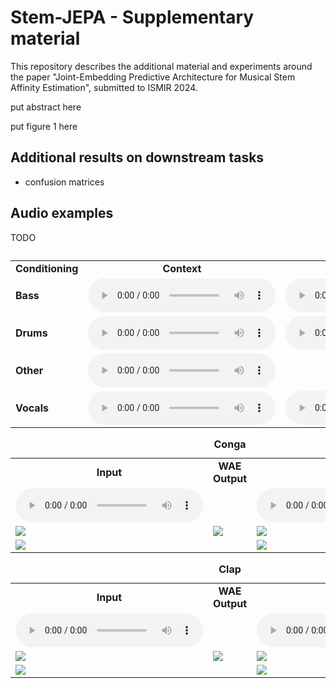 <script src="https://cdnjs.cloudflare.com/ajax/libs/mathjax/2.7.0/MathJax.js?config=TeX-AMS-MML_HTMLorMML" type="text/javascript"></script>


<script type="text/javascript"> 
      // Show button
      function look(type){ 
      param=document.getElementById(type); 
      if(param.style.display == "none") param.style.display = "block"; 
      else param.style.display = "none" 
      } 
</script> 

# Stem-JEPA - Supplementary material

This repository describes the additional material and experiments around the paper "Joint-Embedding Predictive Architecture for Musical Stem Affinity Estimation", submitted to ISMIR 2024.

put abstract here

put figure 1 here



## Additional results on downstream tasks

- confusion matrices

## Audio examples

TODO

<table>
<caption><b>  </b></caption>
  <tr>
    <td style="text-align: center; vertical-align: middle;"><b>Conditioning</b></td>
    <td style="text-align: center; vertical-align: middle;"><b>Context</b></td>
    <td style="text-align: center; vertical-align: middle;"><b>1-NN</b></td>
    <td style="text-align: center; vertical-align: middle;"><b>2-NN</b></td>
    <td style="text-align: center; vertical-align: middle;"><b>3-NN</b></td>
    <td style="text-align: center; vertical-align: middle;"><b>Ground truth</b></td>
  </tr>

  <tr>
    <td><b>Bass</b></td>
    <td style="text-align: center; vertical-align: middle;">
      <audio controls>
      <source src="https://anonymous.4open.science/r/Stem-JEPA-0F88/audios/0/no_0.wav">
      </audio>
    </td>
    <td style="text-align: center; vertical-align: middle;">
      <audio controls>
      <source src="https://anonymous.4open.science/r/Stem-JEPA-0F88/audios/0/2.wav">
      </audio>
    </td>
    <td style="text-align: center; vertical-align: middle;">
      GT
    </td>
    <td style="text-align: center; vertical-align: middle;">
      <audio controls>
      <source src="https://anonymous.4open.science/r/Stem-JEPA-0F88/audios/126/0.wav">
      </audio>
    </td>
    <td style="text-align: center; vertical-align: middle;">
      <audio controls>
      <source src="https://anonymous.4open.science/r/Stem-JEPA-0F88/audios/0/0.wav">
      </audio>
    </td>
  </tr>

  <tr>
    <td><b>Drums</b></td>
    <td style="text-align: center; vertical-align: middle;">
      <audio controls>
      <source src="https://anonymous.4open.science/r/Stem-JEPA-0F88/audios/0/no_1.wav">
      </audio>
    </td>
    <td style="text-align: center; vertical-align: middle;">
      <audio controls>
      <source src="https://anonymous.4open.science/r/Stem-JEPA-0F88/audios/0/2.wav">
      </audio>
    </td>
    <td style="text-align: center; vertical-align: middle;">
      <audio controls>
      <source src="https://anonymous.4open.science/r/Stem-JEPA-0F88/audios/0/3.wav">
      </audio>
    </td>
      <td style="text-align: center; vertical-align: middle;">
      <audio controls>
      <source src="https://anonymous.4open.science/r/Stem-JEPA-0F88/audios/29/0.wav">
      </audio>
    </td>
    <td style="text-align: center; vertical-align: middle;">
      <audio controls>
      <source src="https://anonymous.4open.science/r/Stem-JEPA-0F88/audios/0/1.wav">
      </audio>
    </td>
  </tr>
  
  <tr>
    <td><b>Other</b></td>
    <td style="text-align: center; vertical-align: middle;">
      <audio controls>
      <source src="https://anonymous.4open.science/r/Stem-JEPA-0F88/audios/0/no_2.wav">
      </audio>
    </td>
    <td style="text-align: center; vertical-align: middle;">
      GT
    </td>
    <td style="text-align: center; vertical-align: middle;">
      <audio controls>
      <source src="https://anonymous.4open.science/r/Stem-JEPA-0F88/audios/0/1.wav">
      </audio>
    </td>
    <td style="text-align: center; vertical-align: middle;">
      <audio controls>
      <source src="https://anonymous.4open.science/r/Stem-JEPA-0F88/audios/0/1.wav">
      </audio>
    </td>
    <td style="text-align: center; vertical-align: middle;">
      <audio controls>
      <source src="https://anonymous.4open.science/r/Stem-JEPA-0F88/audios/17/2.wav">
      </audio>
    </td>
    <td style="text-align: center; vertical-align: middle;">
      <audio controls>
      <source src="https://anonymous.4open.science/r/Stem-JEPA-0F88/audios/0/2.wav">
      </audio>
    </td>
  </tr>
  
  <tr>
    <td><b>Vocals</b></td>
    <td style="text-align: center; vertical-align: middle;">
      <audio controls>
      <source src="https://anonymous.4open.science/r/Stem-JEPA-0F88/audios/0/no_3.wav">
      </audio>
    </td>
    <td style="text-align: center; vertical-align: middle;">
      <audio controls>
      <source src="https://anonymous.4open.science/r/Stem-JEPA-0F88/audios/123/3.wav">
      </audio>
    </td>
    <td style="text-align: center; vertical-align: middle;">
      <audio controls>
      <source src="https://anonymous.4open.science/r/Stem-JEPA-0F88/audios/56/3.wav">
      </audio>
    </td>
    <td style="text-align: center; vertical-align: middle;">
      GT
    </td>
    <td style="text-align: center; vertical-align: middle;">
      <audio controls>
      <source src="https://anonymous.4open.science/r/Stem-JEPA-0F88/audios/0/3.wav">
      </audio>
    </td>
  </tr>
</table>

<table>
<caption><b> Conga </b></caption>
  <tr>
    <td style="text-align: center; vertical-align: middle;"><b>Input</b></td>
    <td style="text-align: center; vertical-align: middle;"><b>WAE Output</b></td>
    <td style="text-align: center; vertical-align: middle;"><b>Output</b></td>
  </tr>

  <tr>
    <td style="text-align: center; vertical-align: middle;">
      <audio controls>
      <source src="https://anonymous9123.github.io/iccc-ndm/sounds/rec/conga.wav">
      </audio>
    </td>
    <td> </td>
    <td style="text-align: center; vertical-align: middle;">
      <audio controls>
      <source src="https://anonymous9123.github.io/iccc-ndm/sounds/rec/congar.wav">
      </audio>
    </td>
  </tr>

  <tr>
    <td><img class="recimg" src="https://anonymous9123.github.io/iccc-ndm/figures/rec/cgin.png"></td>
    <td><img class="recimg" src="https://anonymous9123.github.io/iccc-ndm/figures/rec/cgWAE.png"></td>
    <td><img class="recimg" src="https://anonymous9123.github.io/iccc-ndm/figures/rec/cgout.png"></td>
  </tr>
  <tr>
    <td><img class="recimg" src="https://anonymous9123.github.io/iccc-ndm/figures/rec/cgwin.png"></td>
    <td></td>
    <td><img class="recimg" src="https://anonymous9123.github.io/iccc-ndm/figures/rec/cgwout.png"></td>
  </tr>
</table>

<table>
<caption><b> Clap </b></caption>
  <tr>
    <td style="text-align: center; vertical-align: middle;"><b>Input</b></td>
    <td style="text-align: center; vertical-align: middle;"><b>WAE Output</b></td>
    <td style="text-align: center; vertical-align: middle;"><b>Output</b></td>
  </tr>

  <tr>
    <td style="text-align: center; vertical-align: middle;">
      <audio controls>
      <source src="https://anonymous9123.github.io/iccc-ndm/sounds/rec/clap.wav">
      </audio>
    </td>
    <td> </td>
    <td style="text-align: center; vertical-align: middle;">
      <audio controls>
      <source src="https://anonymous9123.github.io/iccc-ndm/sounds/rec/clapr.wav">
      </audio>
    </td>
  </tr>

  <tr>
    <td><img class="recimg" src="https://anonymous9123.github.io/iccc-ndm/figures/rec/clapin.png"></td>
    <td><img class="recimg" src="https://anonymous9123.github.io/iccc-ndm/figures/rec/clapWAE.png"></td>
    <td><img class="recimg" src="https://anonymous9123.github.io/iccc-ndm/figures/rec/clapout.png"></td>
  </tr>
  <tr>
    <td><img class="recimg" src="https://anonymous9123.github.io/iccc-ndm/figures/rec/clapwin.png"></td>
    <td></td>
    <td><img class="recimg" src="https://anonymous9123.github.io/iccc-ndm/figures/rec/clapwout.png"></td>
  </tr>
</table>
